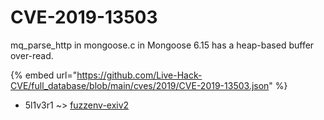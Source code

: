 # CVE-2019-13503

mq_parse_http in mongoose.c in Mongoose 6.15 has a heap-based buffer over-read.

{% embed url="https://github.com/Live-Hack-CVE/full_database/blob/main/cves/2019/CVE-2019-13503.json" %}


* 5l1v3r1 ~> [fuzzenv-exiv2](https://www.alice-snow.ru/2019/database/cve-2019-13503/fuzzenv-exiv2-5l1v3r1)